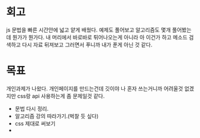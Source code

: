 # 회고

js 문법을 빠른 시간안에 넓고 얕게 배웠다.
예제도 풀어보고 알고리즘도 몇개 풀어봤는데 뭔가가 뭔가다. 내 머리에서 바로바로 튀어나오는게 아니라 아 이건가 하고 메소드 검색하고 다시 자료 뒤져보고 그러면서 푸니까 내가 푼게 아닌 것 같다.

# 목표

개인과제가 나왔다. 개인페이지를 만드는건데 깃이야 나 혼자 쓰는거니까 어려울것 없겠지만 css랑 api 사용하는게 좀 문제일것 같다.

- 문법 다시 정리.
- 알고리즘 강의 따라가기.(벅찰 듯 싶다)
- css 제대로 써보기
- 